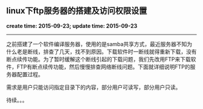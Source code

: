 linux下ftp服务器的搭建及访问权限设置
------
**create time: 2015-09-23; update time: 2015-09-23**

---------------------------------------------------------------

之前搭建了一个软件编译服务器，使用的是samba共享方式，最近服务器不知为什么老是断线，排查了几天，找不到原因。下载软件时一断线就得重新下载，没有断点续传功能。为了暂时缓解这个断线引起的下载问题，我们先改用FTP来下载软件，FTP有断点续传功能，然后慢慢排查网络断线问题。下面就详细说明FTP的服务器配置过程。

需求是用户只能访问指定目录下的内容，部分用户可读写，部分用户只读。

待续。。。